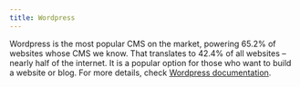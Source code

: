 ```yaml
---
title: Wordpress
---
```


Wordpress is the most popular CMS on the market, powering 65.2% of websites whose CMS we know. That translates to 42.4% of all websites – nearly half of the internet. It is a popular option for those who want to build a website or blog. For more details, check [Wordpress documentation](https://manual.grid.tf/weblets/weblets_wordpress.html).
